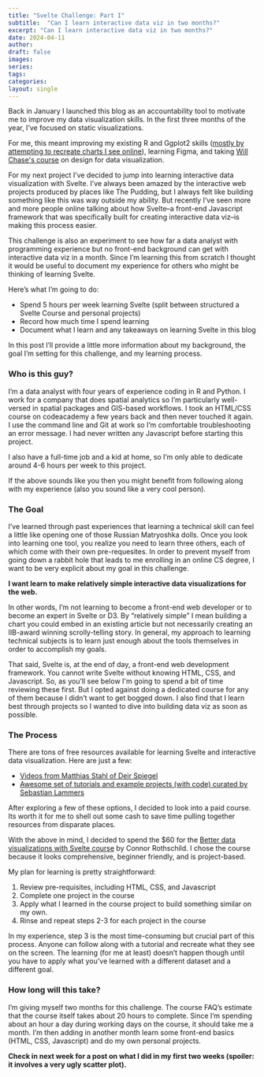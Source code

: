 ```yaml
---
title: "Svelte Challenge: Part I"
subtitle:  "Can I learn interactive data viz in two months?"
excerpt: "Can I learn interactive data viz in two months?"
date: 2024-04-11
author: 
draft: false
images:
series:
tags:
categories:
layout: single
---
```


Back in January I launched this blog as an accountability tool to motivate me to improve my data visualization skills. In the first three months of the year, I’ve focused on static visualizations. 

For me, this meant improving my existing R and Ggplot2 skills ([mostly by attempting to recreate charts I see online](https://orionwilcox.com/blog/2024-03-14-immigrant-nation/)), learning Figma, and taking [Will Chase's course](https://rfortherestofus.com/courses/glamour/) on design for data visualization. 

For my next project I’ve decided to jump into learning interactive data visualization with Svelte. I’ve always been amazed by the interactive web projects produced by places like The Pudding, but I always felt like building something like this was way outside my ability. But recently I’ve seen more and more people online talking about how Svelte–a front-end Javascript framework that was specifically built for creating interactive data viz–is making this process easier.

This challenge is also an experiment to see how far a data analyst with programming experience but no front-end background can get with interactive data viz in a month. Since I’m learning this from scratch I thought it would be useful to document my experience for others who might be thinking of learning Svelte.

Here’s what I’m going to do: 

* Spend 5 hours per week learning Svelte (split between structured a Svelte Course and personal projects)
* Record how much time I spend learning
* Document what I learn and any takeaways on learning Svelte in this blog

In this post I’ll provide a little more information about my background, the goal I’m setting for this challenge, and my learning process.

### Who is this guy?

I’m a data analyst with four years of experience coding in R and Python. I work for a company that does spatial analytics so I’m particularly well-versed in spatial packages and GIS-based workflows. I took an HTML/CSS course on codeacademy a few years back and then never touched it again. I use the command line and Git at work so I’m comfortable troubleshooting an error message. I had never written any Javascript before starting this project.

I also have a full-time job and a kid at home, so I’m only able to dedicate around 4-6 hours per week to this project. 

If the above sounds like you then you might benefit from following along with my experience (also you sound like a very cool person). 

### The Goal

I’ve learned through past experiences that learning a technical skill can feel a little like opening one of those Russian Matryoshka dolls. Once you look into learning one tool, you realize you need to learn three others, each of which come with their own pre-requesites. In order to prevent myself from going down a rabbit hole that leads to me enrolling in an online CS degree, I want to be very explicit about my goal in this challenge.

**I want learn to make relatively simple interactive data visualizations for the web.**

In other words, I’m not learning to become a front-end web developer or to become an expert in Svelte or D3. By “relatively simple” I mean building a chart you could embed in an existing article but not necessarily creating an IIB-award winning scrolly-telling story.  In general, my approach to learning technical subjects is to learn just enough about the tools themselves in order to accomplish my goals. 

That said, Svelte is, at the end of day, a front-end web development framework. You cannot write Svelte without knowing HTML, CSS, and Javascript. So, as you’ll see below I'm going to spend a bit of time reviewing these first. But I opted against doing a dedicated course for any of them because I didn’t want to get bogged down. I also find that I learn best through projects so I wanted to dive into building data viz as soon as possible.

### The Process

There are tons of free resources available for learning Svelte and interactive data visualization. Here are just a few:

* [Videos from Matthias Stahl of Deir Spiegel](https://www.youtube.com/playlist?list=PLNvnDrMLMSipfbxSp1Z4v9Ydu2ud5i9V8)
* [Awesome set of tutorials and example projects (with code) curated by Sebastian Lammers](https://awesome-svelte-and-d3.netlify.app/learning)

After exploring a few of these options, I decided to look into a paid course. Its worth it for me to shell out some cash to save time pulling together resources from disparate places.

With the above in mind, I decided to spend the $60 for the [Better data visualizations with Svelte course](https://www.newline.co/courses/better-data-visualizations-with-svelte) by Connor Rothschild. I chose the course because it looks comprehensive, beginner friendly, and is project-based.

My plan for learning is pretty straightforward:

1. Review pre-requisites, including HTML, CSS, and Javascript
2. Complete one project in the course
3. Apply what I learned in the course project to build something similar on my own.
4. Rinse and repeat steps 2-3 for each project in the course

In my experience, step 3 is the most time-consuming but crucial part of this process. Anyone can follow along with a tutorial and recreate what they see on the screen. The learning (for me at least) doesn’t happen though until you have to apply what you’ve learned with a different dataset and a different goal. 

### How long will this take?

I’m giving myself two months for this challenge. The course FAQ’s estimate that the course itself takes about 20 hours to complete. Since I’m spending about an hour a day during working days on the course, it should take me a month. I’m then adding in another month learn some front-end basics (HTML, CSS, Javascript) and do my own personal projects.

**Check in next week for a post on what I did in my first two weeks (spoiler: it involves a very ugly scatter plot).**
